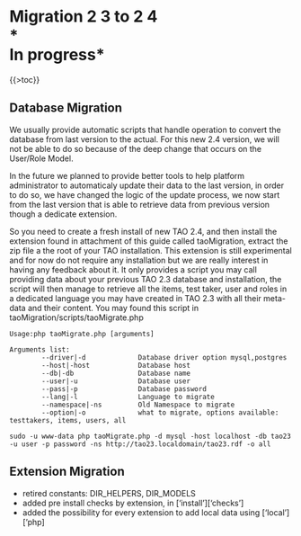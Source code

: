<!--
parent:
    title: TAO_2_4
author:
    - 'Joel Bout'
created_at: '2013-03-15 08:43:02'
updated_at: '2013-08-07 08:12:30'
tags:
    - 'TAO 2 4'
-->

Migration 2 3 to 2 4<br/>
\*<br/>
In progress\*
=====================

{{\>toc}}

Database Migration
------------------

We usually provide automatic scripts that handle operation to convert the database from last version to the actual. For this new 2.4 version, we will not be able to do so because of the deep change that occurs on the User/Role Model.<br/>

In the future we planned to provide better tools to help platform administrator to automaticaly update their data to the last version, in order to do so, we have changed the logic of the update process, we now start from the last version that is able to retrieve data from previous version though a dedicate extension.

So you need to create a fresh install of new TAO 2.4, and then install the extension found in attachment of this guide called taoMigration, extract the zip file a the root of your TAO installation. This extension is still experimental and for now do not require any installation but we are really interest in having any feedback about it. It only provides a script you may call providing data about your previous TAO 2.3 database and installation, the script will then manage to retrieve all the items, test taker, user and roles in a dedicated language you may have created in TAO 2.3 with all their meta-data and their content. You may found this script in taoMigration/scripts/taoMigrate.php

    Usage:php taoMigrate.php [arguments]

    Arguments list:
            --driver|-d             Database driver option mysql,postgres
            --host|-host            Database host
            --db|-db                Database name
            --user|-u               Database user
            --pass|-p               Database password
            --lang|-l               Language to migrate
            --namespace|-ns         Old Namespace to migrate
            --option|-o             what to migrate, options available: testtakers, items, users, all

    sudo -u www-data php taoMigrate.php -d mysql -host localhost -db tao23 -u user -p password -ns http://tao23.localdomain/tao23.rdf -o all

Extension Migration
-------------------

-   retired constants: DIR\_HELPERS, DIR\_MODELS
-   added pre install checks by extension, in [‘install’][‘checks’]
-   added the possibility for every extension to add local data using [‘local’][’php]

